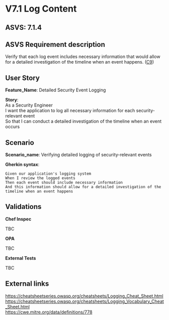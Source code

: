 # V7.1 Log Content

## ASVS: 7.1.4

## ASVS Requirement description

Verify that each log event includes necessary information that
would allow for a detailed investigation of the timeline when an
event happens.
([C9](https://owasp.org/www-project-proactive-controls/#div-numbering))

## User Story

**Feature_Name**: Detailed Security Event Logging

**Story**:\
As a Security Engineer\
I want the application to log all necessary information for each security-relevant event\
So that I can conduct a detailed investigation of the timeline when an event occurs

## Scenario

**Scenario_name**: Verifying detailed logging of security-relevant events

**Gherkin syntax**:

```gherkin
Given our application's logging system
When I review the logged events
Then each event should include necessary information
And this information should allow for a detailed investigation of the timeline when an event happens
```

## Validations

**Chef Inspec**

TBC

**OPA**

TBC

**External Tests**

TBC

## External links

<https://cheatsheetseries.owasp.org/cheatsheets/Logging_Cheat_Sheet.html> \
<https://cheatsheetseries.owasp.org/cheatsheets/Logging_Vocabulary_Cheat_Sheet.html> \
<https://cwe.mitre.org/data/definitions/778>
